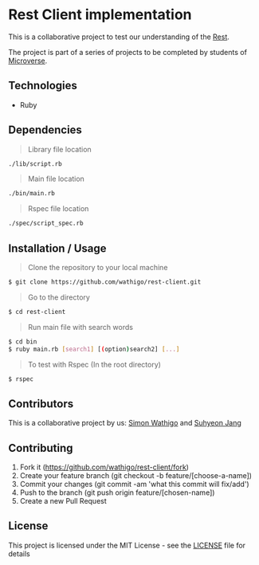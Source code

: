 # Rest Client implementation

This is a collaborative project to test our understanding of the [Rest](https://en.wikipedia.org/wiki/Representational_state_transfer).

The project is part of a series of projects to be completed by students of [Microverse](https://www.microverse.org/ "The Global School for Remote Software Developers!").

## Technologies

- Ruby

## Dependencies

> Library file location

```sh
./lib/script.rb
```

> Main file location

```sh
./bin/main.rb
```

> Rspec file location

```sh
./spec/script_spec.rb
```

## Installation / Usage

> Clone the repository to your local machine

```sh
$ git clone https://github.com/wathigo/rest-client.git
```

> Go to the directory

```sh
$ cd rest-client
```

> Run main file with search words

```sh
$ cd bin
$ ruby main.rb [search1] [(option)search2] [...]
```

> To test with Rspec (In the root directory)

```sh
$ rspec
```

## Contributors

This is a collaborative project by us: [Simon Wathigo](https://github.com/wathigo) and [Suhyeon Jang](https://github.com/shjang7)

## Contributing

1. Fork it (https://github.com/wathigo/rest-client/fork)
2. Create your feature branch (git checkout -b feature/[choose-a-name])
3. Commit your changes (git commit -am 'what this commit will fix/add')
4. Push to the branch (git push origin feature/[chosen-name])
5. Create a new Pull Request

## License

This project is licensed under the MIT License - see the [LICENSE](./LICENSE) file for details
